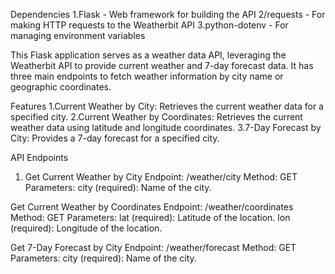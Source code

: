 Dependencies
1.Flask - Web framework for building the API
2/requests - For making HTTP requests to the Weatherbit API
3.python-dotenv - For managing environment variables

This Flask application serves as a weather data API, leveraging the Weatherbit API to provide current weather and 7-day forecast data. It has three main endpoints to fetch weather information by city name or geographic coordinates.

Features
1.Current Weather by City: Retrieves the current weather data for a specified city.
2.Current Weather by Coordinates: Retrieves the current weather data using latitude and longitude coordinates.
3.7-Day Forecast by City: Provides a 7-day forecast for a specified city.

API Endpoints
1. Get Current Weather by City
Endpoint: /weather/city
Method: GET
Parameters:
city (required): Name of the city.

Get Current Weather by Coordinates
Endpoint: /weather/coordinates
Method: GET
Parameters:
lat (required): Latitude of the location.
lon (required): Longitude of the location.

Get 7-Day Forecast by City
Endpoint: /weather/forecast
Method: GET
Parameters:
city (required): Name of the city.
